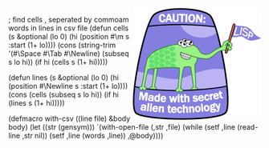 <a name=top>
<img align=right src="https://raw.githubusercontent.com/timm/gator/main/docs/img/lisplogo_256.png">

; find cells , seperated by commoam words in lines in csv file
(defun cells (s &optional  (lo 0) (hi (position #\m  s :start (1+ lo))))
  (cons (string-trim '(#\Space #\Tab #\Newline) (subseq s lo hi))
        (if hi (cells s (1+ hi)))))

(defun lines (s &optional (lo 0) (hi (position #\Newline s :start (1+ lo))))
  (cons (cells (subseq s lo hi))
        (if hi (lines s (1+ hi)))))

(defmacro with-csv ((line file) &body body)
  (let ((str (gensym)))
    `(with-open-file (,str ,file)
       (while (setf ,line (read-line ,str nil))
              (setf ,line (words ,line))
              ,@body))))


